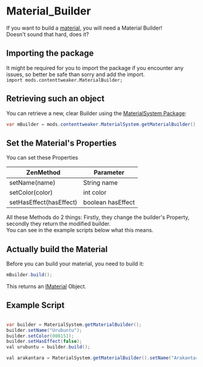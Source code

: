 # Material_Builder

If you want to build a [material](/Mods/ContentTweaker/Materials/Materials/Material), you will need a Material Builder!  
Doesn't sound that hard, does it?


## Importing the package
It might be required for you to import the package if you encounter any issues, so better be safe than sorry and add the import.  
`import mods.contenttweaker.MaterialBuilder;` 

## Retrieving such an object
You can retrieve a new, clear Builder using the [MaterialSystem Package](/Mods/ContentTweaker/Materials/MaterialSystem):

```JAVA
var mBuilder = mods.contenttweaker.MaterialSystem.getMaterialBuilder();
```

## Set the Material's Properties

You can set these Properties

| ZenMethod               | Parameter         |
|-------------------------|-------------------|
| setName(name)           | String name       |
| setColor(color)         | int color         |
| setHasEffect(hasEffect) | boolean hasEffect |

All these Methods do 2 things: Firstly, they change the builder's Property, secondly they return the modified builder.  
You can see in the example scripts below what this means.

## Actually build the Material
Before you can build your material, you need to build it:
```JAVA
mBuilder.build();
```
This returns an [IMaterial](/Mods/ContentTweaker/Materials/Materials/Material) Object.

## Example Script
```JAVA

var builder = MaterialSystem.getMaterialBuilder();
builder.setName("Urubuntu");
builder.setColor(000151);
builder.setHasEffect(false);
val urubuntu = builder.build();

val arakantara = MaterialSystem.getMaterialBuilder().setName("Arakantara").setColor(15592941).setHasEffect(true).build();
```